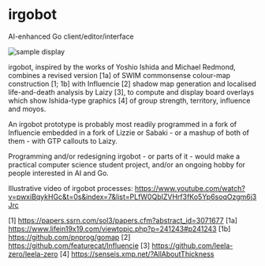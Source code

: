 # irgobot
AI-enhanced Go client/editor/interface

![sample display](https://github.com/gogre/GoJacabot/blob/master/daughter.png)

irgobot, inspired by the works of Yoshio Ishida and Michael Redmond, combines a revised version [1a] of SWIM commonsense colour-map construction [1; 1b] with Influencie [2] shadow map generation and localised life-and-death analysis by Laizy [3], to compute and display board overlays which show Ishida-type graphics [4] of group strength, territory, influence and moyos. 

An irgobot prototype is probably most readily programmed in a fork of Influencie embedded in a fork of Lizzie or Sabaki - or a mashup of both of them - with GTP callouts to Laizy.

Programming and/or redesigning irgobot - or parts of it - would make a practical computer science student project, and/or an ongoing hobby for people interested in AI and Go.

Illustrative video of irgobot processes: https://www.youtube.com/watch?v=pwxiBqykHGc&t=0s&index=7&list=PLfW0QbIZVHrf3fKo5Yp6soqOzgm6j3Jrc 


[1] https://papers.ssrn.com/sol3/papers.cfm?abstract_id=3071677
[1a] https://www.lifein19x19.com/viewtopic.php?p=241243#p241243
[1b] https://github.com/pnprog/gomap
[2] https://github.com/featurecat/Influencie
[3] https://github.com/leela-zero/leela-zero
[4] https://senseis.xmp.net/?AllAboutThickness
